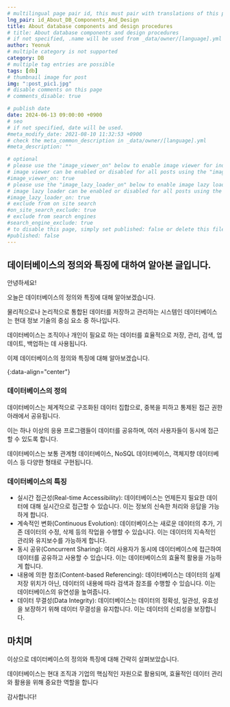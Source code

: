 ```yaml
---
# multilingual page pair id, this must pair with translations of this page. (This name must be unique)
lng_pair: id_About_DB_Components_And_Design
title: About database components and design procedures
# title: About database components and design procedures
# if not specified, .name will be used from _data/owner/[language].yml
author: Yeonuk
# multiple category is not supported
category: DB
# multiple tag entries are possible
tags: [db]
# thumbnail image for post
img: ":post_pic1.jpg"
# disable comments on this page
# comments_disable: true

# publish date
date: 2024-06-13 09:00:00 +0900
# seo
# if not specified, date will be used.
#meta_modify_date: 2021-08-10 11:32:53 +0900
# check the meta_common_description in _data/owner/[language].yml
#meta_description: ""

# optional
# please use the "image_viewer_on" below to enable image viewer for individual pages or posts (_posts/ or [language]/_posts folders).
# image viewer can be enabled or disabled for all posts using the "image_viewer_posts: true" setting in _data/conf/main.yml.
#image_viewer_on: true
# please use the "image_lazy_loader_on" below to enable image lazy loader for individual pages or posts (_posts/ or [language]/_posts folders).
# image lazy loader can be enabled or disabled for all posts using the "image_lazy_loader_posts: true" setting in _data/conf/main.yml.
#image_lazy_loader_on: true
# exclude from on site search
#on_site_search_exclude: true
# exclude from search engines
#search_engine_exclude: true
# to disable this page, simply set published: false or delete this file
#published: false
---
```


<!-- outline-start -->

## 데이터베이스의 정의와 특징에 대하여 알아본 글입니다.

안녕하세요!

오늘은 데이터베이스의 정의와 특징에 대해 알아보겠습니다.

물리적으로나 논리적으로 통합된 데이터를 저장하고 관리하는 시스템인 데이터베이스는 현대 정보 기술의 중심 요소 중 하나입니다.

데이터베이스는 조직이나 개인이 필요로 하는 데이터를 효율적으로 저장, 관리, 검색, 업데이트, 백업하는 데 사용됩니다.

이제 데이터베이스의 정의와 특징에 대해 알아보겠습니다.

{:data-align="center"}

<!-- outline-end -->

### 데이터베이스의 정의

데이터베이스는 체계적으로 구조화된 데이터 집합으로, 중복을 피하고 통제된 접근 권한 아래에서 공유됩니다.

이는 하나 이상의 응용 프로그램들이 데이터를 공유하며, 여러 사용자들이 동시에 접근할 수 있도록 합니다.

데이터베이스는 보통 관계형 데이터베이스, NoSQL 데이터베이스, 객체지향 데이터베이스 등 다양한 형태로 구현됩니다.

### 데이터베이스의 특징

- 실시간 접근성(Real-time Accessibility): 데이터베이스는 언제든지 필요한 데이터에 대해 실시간으로 접근할 수 있습니다. 이는 정보의 신속한 처리와 응답을 가능하게 합니다.
- 계속적인 변화(Continuous Evolution): 데이터베이스는 새로운 데이터의 추가, 기존 데이터의 수정, 삭제 등의 작업을 수행할 수 있습니다. 이는 데이터의 지속적인 관리와 유지보수를 가능하게 합니다.
- 동시 공유(Concurrent Sharing): 여러 사용자가 동시에 데이터베이스에 접근하여 데이터를 공유하고 사용할 수 있습니다. 이는 데이터베이스의 효율적 활용을 가능하게 합니다.
- 내용에 의한 참조(Content-based Referencing): 데이터베이스는 데이터의 실제 저장 위치가 아닌, 데이터의 내용에 따라 검색과 참조를 수행할 수 있습니다. 이는 데이터베이스의 유연성을 높여줍니다.
- 데이터 무결성(Data Integrity): 데이터베이스는 데이터의 정확성, 일관성, 유효성을 보장하기 위해 데이터 무결성을 유지합니다. 이는 데이터의 신뢰성을 보장합니다.

## 마치며

이상으로 데이터베이스의 정의와 특징에 대해 간략히 살펴보았습니다.

데이터베이스는 현대 조직과 기업의 핵심적인 자원으로 활용되며, 효율적인 데이터 관리와 활용을 위해 중요한 역할을 합니다

감사합니다!

